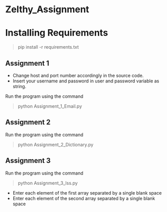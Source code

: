 # Zelthy_Assignment

# Installing Requirements
> pip install -r requirements.txt

## Assignment 1
- Change host and port number accordingly in the source code.
- Insert your username and password in user and password variable as string.

Run the program using the command
  > python Assignment_1_Email.py

## Assignment 2
Run the program using the command
  > python Assignment_2_Dictionary.py
  
## Assignment 3
Run the program using the command
  > python Assignment_3_lss.py
  - Enter each element of the first array separated by a single blank space
  - Enter each element of the second array separated by a single blank space

